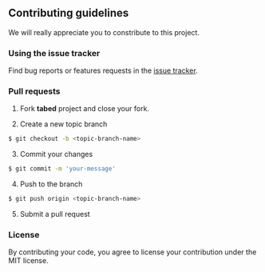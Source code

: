 

## Contributing guidelines

<p>We will really appreciate you to constribute to this project.</p>


### Using the issue tracker

<p>Find bug reports or features requests in the <a href="https://github.com/svichas/tabed/issues">issue tracker</a>.</p>


### Pull requests


1. Fork **tabed** project and close your fork.

2. Create a new topic branch

```sh
$ git checkout -b <topic-branch-name>
```

3. Commit your changes

```sh
$ git commit -m 'your-message'
```

4. Push to the branch
```sh
$ git push origin <topic-branch-name>
```

5. Submit a pull request

### License

<p>By contributing your code, you agree to license your contribution under the MIT license.</p>
